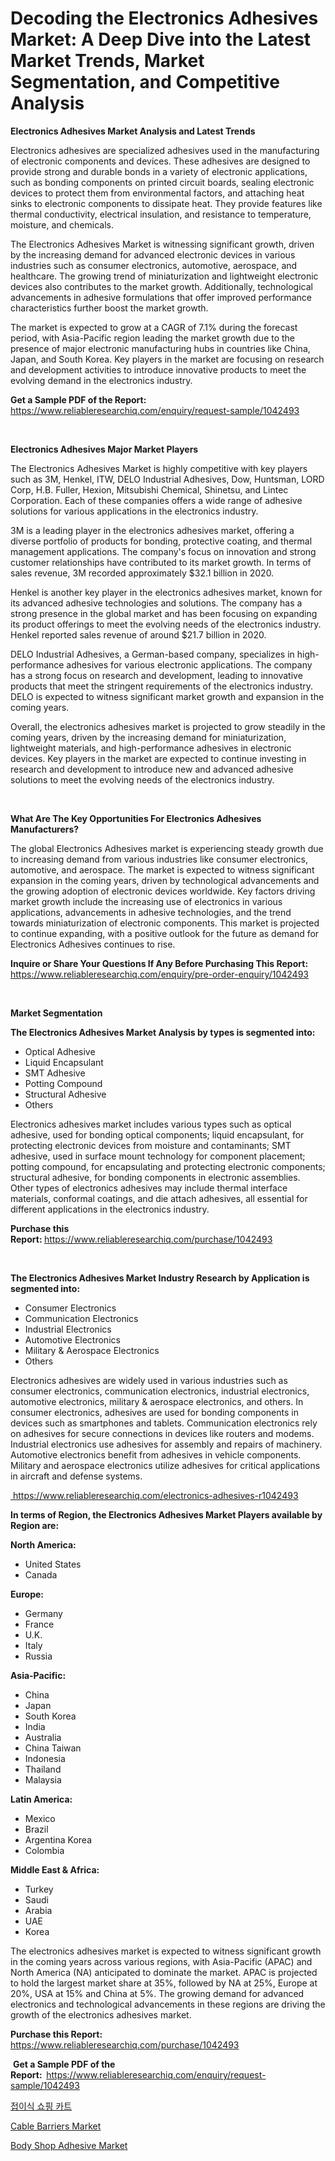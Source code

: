 <p><h1>Decoding the Electronics Adhesives Market: A Deep Dive into the Latest Market Trends, Market Segmentation, and Competitive Analysis</h1></p><p><strong>Electronics Adhesives Market Analysis and Latest Trends</strong></p>
<p><p>Electronics adhesives are specialized adhesives used in the manufacturing of electronic components and devices. These adhesives are designed to provide strong and durable bonds in a variety of electronic applications, such as bonding components on printed circuit boards, sealing electronic devices to protect them from environmental factors, and attaching heat sinks to electronic components to dissipate heat. They provide features like thermal conductivity, electrical insulation, and resistance to temperature, moisture, and chemicals.</p><p>The Electronics Adhesives Market is witnessing significant growth, driven by the increasing demand for advanced electronic devices in various industries such as consumer electronics, automotive, aerospace, and healthcare. The growing trend of miniaturization and lightweight electronic devices also contributes to the market growth. Additionally, technological advancements in adhesive formulations that offer improved performance characteristics further boost the market growth.</p><p>The market is expected to grow at a CAGR of 7.1% during the forecast period, with Asia-Pacific region leading the market growth due to the presence of major electronic manufacturing hubs in countries like China, Japan, and South Korea. Key players in the market are focusing on research and development activities to introduce innovative products to meet the evolving demand in the electronics industry.</p></p>
<p><strong>Get a Sample PDF of the Report:&nbsp;</strong> <a href="https://www.reliableresearchiq.com/enquiry/request-sample/1042493">https://www.reliableresearchiq.com/enquiry/request-sample/1042493</a></p>
<p>&nbsp;</p>
<p><strong>Electronics Adhesives Major Market Players</strong></p>
<p><p>The Electronics Adhesives Market is highly competitive with key players such as 3M, Henkel, ITW, DELO Industrial Adhesives, Dow, Huntsman, LORD Corp, H.B. Fuller, Hexion, Mitsubishi Chemical, Shinetsu, and Lintec Corporation. Each of these companies offers a wide range of adhesive solutions for various applications in the electronics industry.</p><p>3M is a leading player in the electronics adhesives market, offering a diverse portfolio of products for bonding, protective coating, and thermal management applications. The company's focus on innovation and strong customer relationships have contributed to its market growth. In terms of sales revenue, 3M recorded approximately $32.1 billion in 2020.</p><p>Henkel is another key player in the electronics adhesives market, known for its advanced adhesive technologies and solutions. The company has a strong presence in the global market and has been focusing on expanding its product offerings to meet the evolving needs of the electronics industry. Henkel reported sales revenue of around $21.7 billion in 2020.</p><p>DELO Industrial Adhesives, a German-based company, specializes in high-performance adhesives for various electronic applications. The company has a strong focus on research and development, leading to innovative products that meet the stringent requirements of the electronics industry. DELO is expected to witness significant market growth and expansion in the coming years.</p><p>Overall, the electronics adhesives market is projected to grow steadily in the coming years, driven by the increasing demand for miniaturization, lightweight materials, and high-performance adhesives in electronic devices. Key players in the market are expected to continue investing in research and development to introduce new and advanced adhesive solutions to meet the evolving needs of the electronics industry.</p></p>
<p>&nbsp;</p>
<p><strong>What Are The Key Opportunities For Electronics Adhesives Manufacturers?</strong></p>
<p><p>The global Electronics Adhesives market is experiencing steady growth due to increasing demand from various industries like consumer electronics, automotive, and aerospace. The market is expected to witness significant expansion in the coming years, driven by technological advancements and the growing adoption of electronic devices worldwide. Key factors driving market growth include the increasing use of electronics in various applications, advancements in adhesive technologies, and the trend towards miniaturization of electronic components. This market is projected to continue expanding, with a positive outlook for the future as demand for Electronics Adhesives continues to rise.</p></p>
<p><strong>Inquire or Share Your Questions If Any Before Purchasing This Report:</strong> <a href="https://www.reliableresearchiq.com/enquiry/pre-order-enquiry/1042493">https://www.reliableresearchiq.com/enquiry/pre-order-enquiry/1042493</a></p>
<p>&nbsp;</p>
<p><strong>Market Segmentation</strong></p>
<p><strong>The Electronics Adhesives Market Analysis by types is segmented into:</strong></p>
<p><ul><li>Optical Adhesive</li><li>Liquid Encapsulant</li><li>SMT Adhesive</li><li>Potting Compound</li><li>Structural Adhesive</li><li>Others</li></ul></p>
<p><p>Electronics adhesives market includes various types such as optical adhesive, used for bonding optical components; liquid encapsulant, for protecting electronic devices from moisture and contaminants; SMT adhesive, used in surface mount technology for component placement; potting compound, for encapsulating and protecting electronic components; structural adhesive, for bonding components in electronic assemblies. Other types of electronics adhesives may include thermal interface materials, conformal coatings, and die attach adhesives, all essential for different applications in the electronics industry.</p></p>
<p><strong>Purchase this Report:&nbsp;</strong><a href="https://www.reliableresearchiq.com/purchase/1042493">https://www.reliableresearchiq.com/purchase/1042493</a></p>
<p>&nbsp;</p>
<p><strong>The Electronics Adhesives Market Industry Research by Application is segmented into:</strong></p>
<p><ul><li>Consumer Electronics</li><li>Communication Electronics</li><li>Industrial Electronics</li><li>Automotive Electronics</li><li>Military & Aerospace Electronics</li><li>Others</li></ul></p>
<p><p>Electronics adhesives are widely used in various industries such as consumer electronics, communication electronics, industrial electronics, automotive electronics, military & aerospace electronics, and others. In consumer electronics, adhesives are used for bonding components in devices such as smartphones and tablets. Communication electronics rely on adhesives for secure connections in devices like routers and modems. Industrial electronics use adhesives for assembly and repairs of machinery. Automotive electronics benefit from adhesives in vehicle components. Military and aerospace electronics utilize adhesives for critical applications in aircraft and defense systems.</p></p>
<p><a href="https://www.reliableresearchiq.com/electronics-adhesives-r1042493">&nbsp;https://www.reliableresearchiq.com/electronics-adhesives-r1042493</a></p>
<p><strong>In terms of Region, the Electronics Adhesives Market Players available by Region are:</strong></p>
<p>
    <p> <strong> North America: </strong>
        <ul>
            <li>United States</li>
            <li>Canada</li>
        </ul>
        </p> 
    <p> <strong> Europe: </strong>
        <ul>
            <li>Germany</li>
            <li>France</li>
            <li>U.K.</li>
            <li>Italy</li>
            <li>Russia</li>
        </ul>
        </p> 
    <p> <strong> Asia-Pacific: </strong>
        <ul>
            <li>China</li>
            <li>Japan</li>
            <li>South Korea</li>
            <li>India</li>
            <li>Australia</li>
            <li>China Taiwan</li>
            <li>Indonesia</li>
            <li>Thailand</li>
            <li>Malaysia</li>
        </ul>
        </p> 
    <p> <strong> Latin America: </strong>
        <ul>
            <li>Mexico</li>
            <li>Brazil</li>
            <li>Argentina Korea</li>
            <li>Colombia</li>
        </ul>
        </p> 
    <p> <strong> Middle East & Africa: </strong>
        <ul>
            <li>Turkey</li>
            <li>Saudi</li>
            <li>Arabia</li>
            <li>UAE</li>
            <li>Korea</li>
        </ul>
    </p>
    </p>
<p><p>The electronics adhesives market is expected to witness significant growth in the coming years across various regions, with Asia-Pacific (APAC) and North America (NA) anticipated to dominate the market. APAC is projected to hold the largest market share at 35%, followed by NA at 25%, Europe at 20%, USA at 15% and China at 5%. The growing demand for advanced electronics and technological advancements in these regions are driving the growth of the electronics adhesives market.</p></p>
<p><strong>Purchase this Report: </strong><a href="https://www.reliableresearchiq.com/purchase/1042493">https://www.reliableresearchiq.com/purchase/1042493</a></p>
<p>&nbsp;<strong>Get a Sample PDF of the Report:&nbsp;&nbsp;</strong><a href="https://www.reliableresearchiq.com/enquiry/request-sample/1042493">https://www.reliableresearchiq.com/enquiry/request-sample/1042493</a></p>
<p><strong></strong></p>
<p><p><a href="https://github.com/laholand/Market-Research-Report-List-5/blob/main/79447587734.md">접이식 쇼핑 카트</a></p><p><a href="https://medium.com/@loganunn65756/cable-barriers-market-industry-trends-and-forecast-for-period-from-2024-to-2031-6886c6fd26c1">Cable Barriers Market</a></p><p><a href="https://medium.com/@maryroseguilty/body-shop-adhesive-market-a-global-and-regional-analysis-2024-2031-201485194d72">Body Shop Adhesive Market</a></p></p>